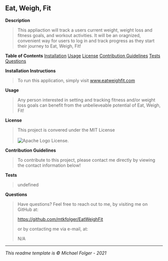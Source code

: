 **Eat, Weigh, Fit**
---

**Description**
>This appliaction will track a users current weight, weight loss and fitness goals, and workout activities. It will be an oragnized, convenient way for users to log in and track progress as they start their journey to Eat, Weigh, Fit!

**Table of Contents** 
[Installation](#Installation)
[Usage](#Usage)
[License](#License)
[Contribution Guidelines](#Contribution)
[Tests](#Tests)
[Questions](#Questions)

**Installation Instructions** <a name="Installation"></a>
>To run this application, simply visit www.eatweighfit.com

**Usage** <a name="Usage"></a>
>Any person interested in setting and tracking fitness and/or weight loss goals can benefit from the unbelieveable potential of Eat, Weigh, Fit!

**License** <a name="License"></a>
>This project is convered under the MIT License <br><br>![Apache Logo](https://badgen.net/badge/Licencse/MIT/red?icon=github) License.


**Contribution Guidelines** <a name="Contribution"></a>
>To contribute to this project, please contact me directly by viewing the contact information below!

**Tests** <a name="Tests"></a>
>undefined

**Questions** <a name="Questions"></a>
>Have questions? Feel free to reach out to me, by visiting me on GitHub at:
>
>https://github.com/mtkfolger/EatWeighFit
>
>or by contacting me via e-mail, at:
>
>N/A

---
*This readme template is © Michael Folger - 2021*
